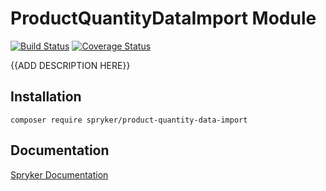 # ProductQuantityDataImport Module
[![Build Status](https://travis-ci.org/spryker/product-quantity-data-import.svg)](https://travis-ci.org/spryker/product-quantity-data-import)
[![Coverage Status](https://coveralls.io/repos/github/spryker/product-quantity-data-import/badge.svg)](https://coveralls.io/github/spryker/product-quantity-data-import)

{{ADD DESCRIPTION HERE}}

## Installation

```
composer require spryker/product-quantity-data-import
```

## Documentation

[Spryker Documentation](https://academy.spryker.com/developing_with_spryker/module_guide/modules.html)
